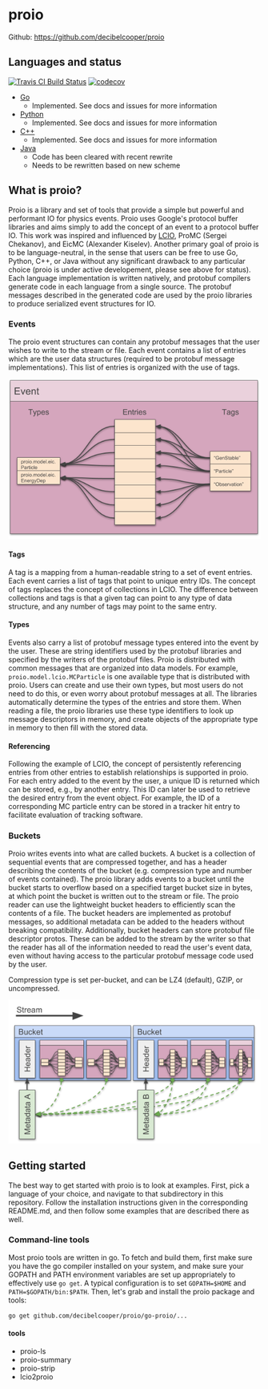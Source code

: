 # proio
Github: https://github.com/decibelcooper/proio

## Languages and status  
[![Travis CI Build Status](https://travis-ci.org/decibelcooper/proio.svg?branch=master)](https://travis-ci.org/decibelcooper/proio)
[![codecov](https://codecov.io/gh/decibelcooper/proio/branch/master/graph/badge.svg)](https://codecov.io/gh/decibelcooper/proio)
* [Go](go-proio)
  * Implemented.  See docs and issues for more information
* [Python](py-proio)
  * Implemented.  See docs and issues for more information
* [C++](cpp-proio)
  * Implemented.  See docs and issues for more information
* [Java](java-proio)
  * Code has been cleared with recent rewrite
  * Needs to be rewritten based on new scheme
  
## What is proio?
Proio is a library and set of tools that provide a simple but powerful and
performant IO for physics events.  Proio uses Google's protocol buffer
libraries and aims simply to add the concept of an event to a protocol buffer
IO.  This work was inspired and influenced by
[LCIO](https://github.com/iLCSoft/LCIO), ProMC (Sergei Chekanov), and EicMC
(Alexander Kiselev).  Another primary goal of proio is to be language-neutral,
in the sense that users can be free to use Go, Python, C++, or Java without any
significant drawback to any particular choice (proio is under active
developement, please see above for status).  Each language implementation is
written natively, and protobuf compilers generate code in each language from a
single source.  The protobuf messages described in the generated code are used
by the proio libraries to produce serialized event structures for IO.

### Events
The proio event structures can contain any protobuf messages that the user
wishes to write to the stream or file.  Each event contains a list of entries
which are the user data structures (required to be protobuf message
implementations).  This list of entries is organized with the use of tags.

![proio event](proto/figures/proio_event.png)

#### Tags
A tag is a mapping from a human-readable string to a set of event entries.
Each event carries a list of tags that point to unique entry IDs.  The concept
of tags replaces the concept of collections in LCIO.  The difference between
collections and tags is that a given tag can point to any type of data
structure, and any number of tags may point to the same entry.

#### Types
Events also carry a list of protobuf message types entered into the event by
the user.  These are string identifiers used by the protobuf libraries and
specified by the writers of the protobuf files.  Proio is distributed with
common messages that are organized into data models.  For example,
`proio.model.lcio.MCParticle` is one available type that is distributed with
proio.  Users can create and use their own types, but most users do not need to
do this, or even worry about protobuf messages at all.  The libraries
automatically determine the types of the entries and store them.  When reading
a file, the proio libraries use these type identifiers to look up message
descriptors in memory, and create objects of the appropriate type in memory to
then fill with the stored data.

#### Referencing
Following the example of LCIO, the concept of persistently referencing entries
from other entries to establish relationships is supported in proio.  For each
entry added to the event by the user, a unique ID is returned which can be
stored, e.g., by another entry.  This ID can later be used to retrieve the
desired entry from the event object.  For example, the ID of a corresponding MC
particle entry can be stored in a tracker hit entry to facilitate evaluation of
tracking software.

### Buckets
Proio writes events into what are called buckets.  A bucket is a collection of
sequential events that are compressed together, and has a header describing the
contents of the bucket (e.g. compression type and number of events contained).
The proio library adds events to a bucket until the bucket starts to overflow
based on a specified target bucket size in bytes, at which point the bucket is
written out to the stream or file.  The proio reader can use the lightweight
bucket headers to efficiently scan the contents of a file.  The bucket headers
are implemented as protobuf messages, so additional metadata can be added to
the headers without breaking compatibility.  Additionally, bucket headers can
store protobuf file descriptor protos.  These can be added to the stream by the
writer so that the reader has all of the information needed to read the user's
event data, even without having access to the particular protobuf message code
used by the user.

Compression type is set per-bucket, and can be LZ4 (default), GZIP, or
uncompressed.

![proio buckets](proto/figures/proio_buckets.png)

## Getting started
The best way to get started with proio is to look at examples.  First, pick a
language of your choice, and navigate to that subdirectory in this repository.
Follow the installation instructions given in the corresponding README.md, and
then follow some examples that are described there as well.

### Command-line tools
Most proio tools are written in go.  To fetch and build them, first make sure
you have the go compiler installed on your system, and make sure your GOPATH
and PATH environment variables are set up appropriately to effectively use `go
get`.  A typical configuration is to set `GOPATH=$HOME` and
`PATH=$GOPATH/bin:$PATH`.  Then, let's grab and install the proio package and
tools:
```shell
go get github.com/decibelcooper/proio/go-proio/...
```
#### tools
* proio-ls
* proio-summary
* proio-strip
* lcio2proio
